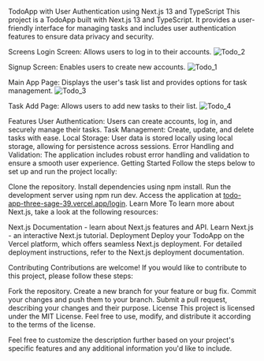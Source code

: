 TodoApp with User Authentication using Next.js 13 and TypeScript
This project is a TodoApp built with Next.js 13 and TypeScript. It provides a user-friendly interface for managing tasks and includes user authentication features to ensure data privacy and security.

Screens
Login Screen: Allows users to log in to their accounts.
![Todo_2](https://github.com/itmejayesh/TodoApp/assets/103041733/05075596-2e46-44dc-a322-b0e9cda46ea6)


Signup Screen: Enables users to create new accounts.
![Todo_1](https://github.com/itmejayesh/TodoApp/assets/103041733/f4d5a8df-44a0-4536-839a-57063513c1f7)

Main App Page: Displays the user's task list and provides options for task management.
![Todo_3](https://github.com/itmejayesh/TodoApp/assets/103041733/27f3e9fb-4492-46b8-acd4-fb0b1cc3ab1c)

Task Add Page: Allows users to add new tasks to their list.
![Todo_4](https://github.com/itmejayesh/TodoApp/assets/103041733/4525dc35-88ad-4c46-b40f-0161b90513d0)

Features
User Authentication: Users can create accounts, log in, and securely manage their tasks.
Task Management: Create, update, and delete tasks with ease.
Local Storage: User data is stored locally using local storage, allowing for persistence across sessions.
Error Handling and Validation: The application includes robust error handling and validation to ensure a smooth user experience.
Getting Started
Follow the steps below to set up and run the project locally:

Clone the repository.
Install dependencies using npm install.
Run the development server using npm run dev.
Access the application at  [todo-app-three-sage-39.vercel.app/login](https://todo-dx4m0wot4-itmejayesh.vercel.app/login).
Learn More
To learn more about Next.js, take a look at the following resources:

Next.js Documentation - learn about Next.js features and API.
Learn Next.js - an interactive Next.js tutorial.
Deployment
Deploy your TodoApp on the Vercel platform, which offers seamless Next.js deployment. For detailed deployment instructions, refer to the Next.js deployment documentation.

Contributing
Contributions are welcome! If you would like to contribute to this project, please follow these steps:

Fork the repository.
Create a new branch for your feature or bug fix.
Commit your changes and push them to your branch.
Submit a pull request, describing your changes and their purpose.
License
This project is licensed under the MIT License. Feel free to use, modify, and distribute it according to the terms of the license.

Feel free to customize the description further based on your project's specific features and any additional information you'd like to include.





